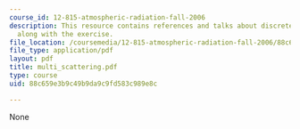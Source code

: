 ```yaml
---
course_id: 12-815-atmospheric-radiation-fall-2006
description: This resource contains references and talks about discrete ordinates
  along with the exercise.
file_location: /coursemedia/12-815-atmospheric-radiation-fall-2006/88c659e3b9c49b9da9c9fd583c989e8c_multi_scattering.pdf
file_type: application/pdf
layout: pdf
title: multi_scattering.pdf
type: course
uid: 88c659e3b9c49b9da9c9fd583c989e8c

---
```

None